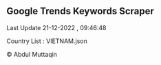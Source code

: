 

## Google Trends Keywords Scraper 
 
Last Update 21-12-2022 , 09:46:48

Country List :
VIETNAM.json



© Abdul Muttaqin 
